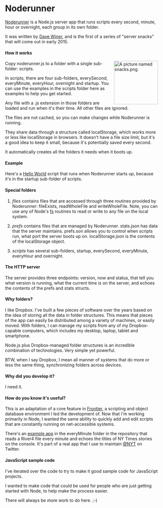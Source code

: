 Noderunner
==========

<a href="http://noderunner.org/">Noderunner</a> is a Node.js server app that runs scripts every second, minute, hour or overnight, each group in its own folder. 

It was written by <a href="http://scripting.com/">Dave Winer</a>, and is the first of a series of "server snacks" that will come out in early 2015. 

#### How it works
<img src="http://scripting.com/2014/12/27/snacks.png" width="145" height="143" border="0" align="right" alt="A picture named snacks.png">Copy noderunner.js to a folder with a single sub-folder: scripts. 
In scripts, there are four sub-folders, everySecond, everyMinute, everyHour, overnight and startup. You can use the examples in the scripts folder here as examples to help you get started.

Any file with a .js extension in those folders are loaded and run when it's their time. All other files are ignored.

The files are not cached, so you can make changes while Noderunner is running.

They share data through a structure called localStorage, which works more or less like localStorage in browsers. It doesn't have a file size limit, but it's a good idea to keep it small, because it's potentially saved every second. 

It automatically creates all the folders it needs when it boots up.

#### Example

Here's a <a href="https://github.com/scripting/noderunner/blob/master/scripts/startup/hello.js">Hello World</a> script that runs when Noderunner starts up, because it's in the startup sub-folder of scripts.

#### Special folders

1. *files* contains files that are accessed through three routines provided by Noderunner: fileExists, readWholeFile and writeWholeFile. Note, you can use any of Node's <a href="http://nodejs.org/api/fs.html">fs</a> routines to read or write to any file on the local system. 

2. *prefs* contains files that are managed by Noderunner. stats.json has data that the server maintains. prefs.son allows you to control when scripts run, what port the server boots up on. localStorage.json is the contents of the localStorage object. 

3. *scripts* has several sub-folders, startup, everySecond, everyMinute, everyHour and overnight. 

#### The HTTP server

The server provides three endpoints: version, now and status, that tell you what version is running, what the current time is on the server, and echoes the contents of the prefs and stats structs. 
#### Why folders?
I like Dropbox. I've built a few pieces of software over the years based on the idea of storing all the data in folder structures. This means that pieces of the app can easily be distributed among a variety of machines, or easily moved. With folders, I can manage my scripts from any of my Dropbox-capable computers, which includes my desktop, laptop, tablet and smartphone. 
Node.js plus Dropbox-managed folder structures is an incredible combination of technologies. Very simple yet powerful.
BTW, when I say Dropbox, I mean all manner of systems that do more or less the same thing, synchronizing folders across devices. 
#### Why did you develop it?
I need it.
#### How do you know it's useful?
This is an adaptation of a core feature in <a href="http://hellofrontier.com/">Frontier</a>, a scripting and object database environment I led the development of. Now that I'm working primarily in Node, I wanted the same ability to quickly add and edit scripts that are constantly running on net-accessible systems. 

There's an <a href="https://github.com/scripting/noderunner/blob/master/scripts/everyMinute/rivertoconsole.js">example app</a> in the everyMinute folder in the repository that reads a River4 file every minute and echoes the titles of NY Times stories on the console. It's part of a real app that I use to maintain <a href="https://twitter.com/nyt">@NYT</a> on Twitter. 

#### JavaScript sample code

I've iterated over the code to try to make it good sample code for JavaScript projects. 

I wanted to make code that could be used for people who are just getting started with Node, to help make the process easier.

There will always be more work to do here. ;-)



